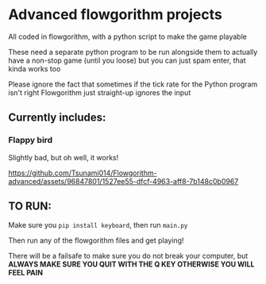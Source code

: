 # Advanced flowgorithm projects
All coded in flowgorithm, with a python script to make the game playable

These need a separate python program to be run alongside them to actually have a non-stop game (until you loose) but you can just spam enter, that kinda works too

Please ignore the fact that sometimes if the tick rate for the Python program isn't right Flowgorithm just straight-up ignores the input

## Currently includes:
### Flappy bird
Slightly bad, but oh well, it works!

https://github.com/Tsunami014/Flowgorithm-advanced/assets/96847801/1527ee55-dfcf-4963-aff8-7b148c0b0967

## TO RUN:
Make sure you `pip install keyboard`, then run `main.py`

Then run any of the flowgorithm files and get playing!

There will be a failsafe to make sure you do not break your computer, but **ALWAYS MAKE SURE YOU QUIT WITH THE Q KEY OTHERWISE YOU WILL FEEL PAIN**
